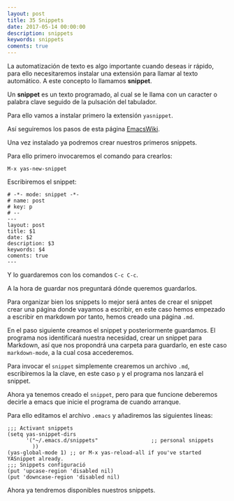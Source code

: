 ```yaml
---
layout: post
title: 35 Snippets
date: 2017-05-14 00:00:00
description: snippets
keywords: snippets
coments: true
---
```


La automatización de texto es algo importante cuando deseas ir rápido, para ello necesitaremos instalar una extensión para llamar al texto automático. A este concepto lo llamamos **snippet**.

Un **snippet** es un texto programado, al cual se le llama con un caracter o palabra clave seguido de la pulsación del tabulador.

Para ello vamos a instalar primero la extensión `yasnippet`.

Así seguiremos los pasos de esta página [EmacsWiki](https://www.emacswiki.org/emacs/Yasnippet).

Una vez instalado ya podremos crear nuestros primeros snippets.

Para ello primero invocaremos el comando para crearlos:

```
M-x yas-new-snippet
```

Escribiremos el snippet:

```
# -*- mode: snippet -*-
# name: post
# key: p
# --
---
layout: post
title: $1
date: $2 
description: $3 
keywords: $4
coments: true
---

```

Y lo guardaremos con los comandos `C-c C-c`.

A la hora de guardar nos preguntará dónde queremos guardarlos.

Para organizar bien los snippets lo mejor será antes de crear el snippet crear una página donde vayamos a escribir, en este caso hemos empezado a escribir en markdown por tanto, hemos creado una página `.md`.

En el paso siguiente creamos el snippet y posteriormente guardamos. El programa nos identificará nuestra necesidad, crear un snippet para Markdown, así que nos propondrá una carpeta para guardarlo, en este caso `markdown-mode`, a la cual cosa accederemos.

Para invocar el `snippet` simplemente crearemos un archivo `.md`, escribiremos la la clave, en este caso `p` y el programa nos lanzará el snippet.

Ahora ya tenemos creado el `snippet`, pero para que funcione deberemos decirle a emacs que inicie el programa de cuando arranque.

Para ello editamos el archivo `.emacs` y añadiremos las siguientes líneas:

```emacs
;;; Activant snippets
(setq yas-snippet-dirs
      '("~/.emacs.d/snippets"                 ;; personal snippets
        ))
(yas-global-mode 1) ;; or M-x yas-reload-all if you've started YASnippet already.
;;; Snippets configuració
(put 'upcase-region 'disabled nil)
(put 'downcase-region 'disabled nil)
```

Ahora ya tendremos disponibles nuestros snippets.
